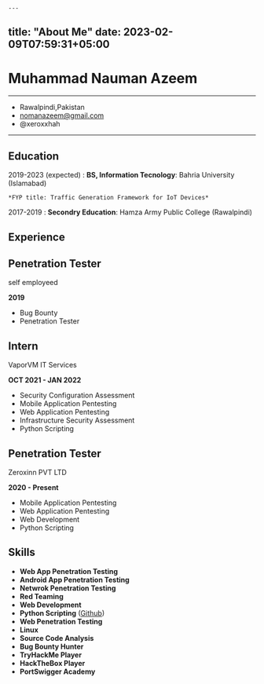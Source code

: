 	---
title: "About Me"
date: 2023-02-09T07:59:31+05:00					
---

Muhammad Nauman Azeem
============

-------------------
- Rawalpindi,Pakistan                         
- nomanazeem@gmail.com 
- @xeroxxhah 
-------------------     

Education
---------

2019-2023 (expected)
:   **BS, Information Tecnology**: Bahria University (Islamabad)

    *FYP title: Traffic Generation Framework for IoT Devices*



2017-2019
:   **Secondry Education**: Hamza Army Public College (Rawalpindi)



Experience
----------

## Penetration Tester

self employeed

**2019**

* Bug Bounty
* Penetration Tester

## Intern

VaporVM IT Services

**OCT 2021 - JAN 2022**

* Security Configuration Assessment
* Mobile Application Pentesting
* Web Application Pentesting
* Infrastructure Security Assessment
* Python Scripting

## Penetration Tester

Zeroxinn PVT LTD

**2020 - Present**

* Mobile Application Pentesting
* Web Application Pentesting
* Web Development
* Python Scripting


Skills
--------------------
* __Web App Penetration Testing__
* __Android App Penetration Testing__
* __Netwrok Penetration Testing__
* __Red Teaming__
* __Web Development__
* __Python Scripting__ ([Github](https://github.com/Xeroxxhah)) 
* __Web Penetration Testing__
* __Linux__
* __Source Code Analysis__
* __Bug Bounty Hunter__
* __TryHackMe Player__
* __HackTheBox Player__
* __PortSwigger Academy__
